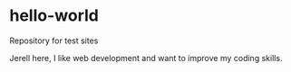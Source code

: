 # hello-world
Repository for test sites

Jerell here, I like web development and want to improve my coding skills.
